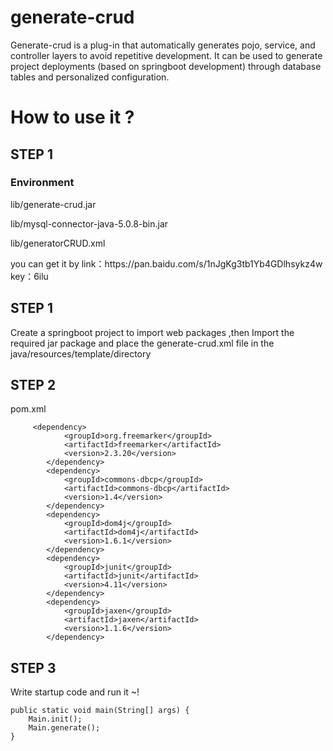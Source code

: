 

# generate-crud
Generate-crud is a plug-in that automatically generates pojo, service, and controller layers to avoid repetitive development. It can be used to generate project deployments (based on springboot development) through database tables and personalized configuration.

<H1>How to use it ?</H1>
<H2>STEP 1</H2>
<H3>Environment</H3>
<p>lib/generate-crud.jar</p>
<p>lib/mysql-connector-java-5.0.8-bin.jar</p>
<p>lib/generatorCRUD.xml</p>
<p>you can get it by link：https://pan.baidu.com/s/1nJgKg3tb1Yb4GDlhsykz4w 
key：6ilu 
</p>
<H2>STEP 1</H2>
<p> Create a springboot project to import web packages ,then Import the required jar package and place the generate-crud.xml file in the java/resources/template/directory</p>
<H2>STEP 2</H2>
pom.xml

         <dependency>
    			<groupId>org.freemarker</groupId>
    			<artifactId>freemarker</artifactId>
    			<version>2.3.20</version>
    		</dependency>
    		<dependency>
    			<groupId>commons-dbcp</groupId>
    			<artifactId>commons-dbcp</artifactId>
    			<version>1.4</version>
    		</dependency>
    		<dependency>
    			<groupId>dom4j</groupId>
    			<artifactId>dom4j</artifactId>
    			<version>1.6.1</version>
    		</dependency>
    		<dependency>
    			<groupId>junit</groupId>
    			<artifactId>junit</artifactId>
    			<version>4.11</version>
    		</dependency>
    		<dependency>
    			<groupId>jaxen</groupId>
    			<artifactId>jaxen</artifactId>
    			<version>1.1.6</version>
    		</dependency>

<H2>STEP 3</H2>
<p> Write startup code  and run it ~!</p>

	public static void main(String[] args) {
		Main.init();
		Main.generate();
	}


